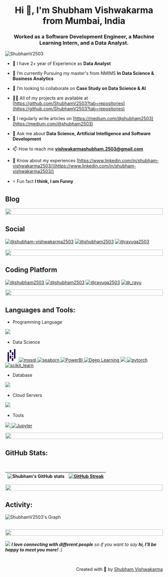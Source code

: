 <h1 align="center">Hi 👋, I'm Shubham Vishwakarma from Mumbai, India</h1>
<h3 align="center">Worked as a Software Development Engineer, a Machine Learning Intern, and a Data Analyst.</h3>

<p align="left"> <img src="https://komarev.com/ghpvc/?username=shubhamv2503&label=Profile%20views&color=0e75b6&style=flat" alt="ShubhamV2503" /> </p>

- 🔭 I have 2+ year of Experience as **Data Analyst**

- 🌱 I’m currently Pursuing my master's from NMIMS **In Data Science & Business Analytics**

- 👯 I’m looking to collaborate on **Case Study on Data Science & AI**

- 👨‍💻 All of my projects are available at [https://github.com/ShubhamV2503?tab=repositories](https://github.com/ShubhamV2503?tab=repositories)

- 📝 I regularly write articles on [https://medium.com/@shubham2503](https://medium.com/@shubham2503)

- 💬 Ask me about **Data Science, Artificial Intelligence and Software Development**

- 📫 How to reach me **vishwakarmashubham.2503@gmail.com**

- 📄 Know about my experiences [https://www.linkedin.com/in/shubham-vishwakarma2503/](https://www.linkedin.com/in/shubham-vishwakarma2503/)

- ⚡ Fun fact **I think, I am Funny**
<!-- ### Blogs posts -->
<!-- BLOG-POST-LIST:START -->
<!-- BLOG-POST-LIST:END -->

<h2 align="left">Blog</h2>

<img src="https://i.imgur.com/dBaSKWF.gif" height="20" width="100%">

<h2 align="left">Social</h2>
<p align="left">
<a href="https://linkedin.com/in/shubham-vishwakarma2503" title="LinkedIn" target="blank"><img align="center" src="https://raw.githubusercontent.com/rahuldkjain/github-profile-readme-generator/master/src/images/icons/Social/linked-in-alt.svg" alt="@shubham-vishwakarma2503" height="30" width="40" /></a>
<a href="https://medium.com/@shubham2503" title="Medium" target="blank"><img align="center" src="https://raw.githubusercontent.com/rahuldkjain/github-profile-readme-generator/master/src/images/icons/Social/medium.svg" alt="@shubham2503" height="30" width="40" /></a>
<a href="https://kaggle.com/rayuga2503" title="Kaggle" target="blank"><img align="center" src="https://raw.githubusercontent.com/rahuldkjain/github-profile-readme-generator/master/src/images/icons/Social/kaggle.svg" alt="@rayuga2503" height="30" width="40" /></a>
</br>
</br>
<img src="https://i.imgur.com/dBaSKWF.gif" height="20" width="100%">

<h2 align="left">Coding Platform</h2>
<p align="left">
<a href="https://www.hackerrank.com/shubham2503" title="HackerRank" target="blank"><img align="center" src="https://raw.githubusercontent.com/rahuldkjain/github-profile-readme-generator/master/src/images/icons/Social/hackerrank.svg" alt="@shubham2503" height="30" width="40" /></a>
<a href="https://codeforces.com/profile/@shubham2503" title="CodeForce" target="blank"><img align="center" src="https://raw.githubusercontent.com/rahuldkjain/github-profile-readme-generator/master/src/images/icons/Social/codeforces.svg" alt="@shubham2503" height="30" width="40" /></a>
<a href="https://www.leetcode.com/@rayuga2503" title="LeetCode" target="blank"><img align="center" src="https://raw.githubusercontent.com/rahuldkjain/github-profile-readme-generator/master/src/images/icons/Social/leet-code.svg" alt="@rayuga2503" height="30" width="40" /></a>
<a href="https://auth.geeksforgeeks.org/user/_rayu" title="GeeksforGeeks" target="blank"><img align="center" src="https://raw.githubusercontent.com/rahuldkjain/github-profile-readme-generator/master/src/images/icons/Social/geeks-for-geeks.svg" alt="@_rayu" height="30" width="40" /></a>
</p>

<img src="https://i.imgur.com/dBaSKWF.gif" height="20" width="100%">

<h2 align="left">Languages and Tools:</h2>

- Programming Language
<p align="left">
  <a href="https://skillicons.dev">
    <img src="https://skillicons.dev/icons?i=python,java" />
  </a>
</p>

- Data Science
<p align="left">
  <a href="https://pandas.pydata.org" title="Pandas" target="_blank" rel="noreferrer">
 <img src="https://raw.githubusercontent.com/devicons/devicon/2ae2a900d2f041da66e950e4d48052658d850630/icons/pandas/pandas-original.svg" alt="pandas" width="40" height="40"/> </a>
  </a>
  <a href="https://www.microsoft.com/en-us/sql-server" title="SQL SERVER" target="_blank" rel="noreferrer"> <img src="https://www.svgrepo.com/show/303229/microsoft-sql-server-logo.svg" alt="mssql" width="40" height="40"/>
  <a href="https://seaborn.pydata.org/" title="Seaborn" target="_blank" rel="noreferrer"> <img src="https://seaborn.pydata.org/_images/logo-mark-lightbg.svg" alt="seaborn" width="40" height="40"/> </a>
 <a href="https://www.microsoft.com/en-us/power-platform/products/power-bi" title="PowerBI" target="_blank" rel="noreferrer"> <img src="https://www.vectorlogo.zone/logos/microsoft_powerbi/microsoft_powerbi-icon.svg" alt="PowerBI" width="40" height="40"/> </a>
  <a href="https://pytorch.org/" title="Deep Learning" target="_blank" rel="noreferrer"> <img src="https://www.vectorlogo.zone/logos/deepl/deepl-icon.svg" alt="Deep Learning" width="40" height="40"/> </a>
  <a href="https://skillicons.dev">
    <img src="https://skillicons.dev/icons?i=opencv,tensorflow" />
  </a>
  <a href="https://pytorch.org/" title="pytorch" target="_blank" rel="noreferrer"> <img src="https://www.vectorlogo.zone/logos/pytorch/pytorch-icon.svg" alt="pytorch" width="40" height="40"/> </a>
   <a href="https://scikit-learn.org/" title="scikit-learn" target="_blank" rel="noreferrer"> <img src="https://upload.wikimedia.org/wikipedia/commons/0/05/Scikit_learn_logo_small.svg" alt="scikit_learn" width="40" height="40"/> </a>
</p>

- Database
<p align="left">
  <a href="https://skillicons.dev">
    <img src="https://skillicons.dev/icons?i=mongodb,mysql,firebase" />
  </a>
</p>

- Cloud Servers
<p align="left">
  <a href="https://skillicons.dev">
    <img src="https://skillicons.dev/icons?i=azure,aws" />
  </a>
</p>

- Tools
<p align="left">
  <a href="https://skillicons.dev">
    <img src="https://skillicons.dev/icons?i=git,github,docker,figma,vscode,postman,flask" />
  </a>
    <a href="https://pandas.pydata.org" title="Jupyter Notebook" target="_blank" rel="noreferrer">
 <img src="https://www.vectorlogo.zone/logos/jupyter/jupyter-icon.svg" alt="Jupyter" width="40" height="40"/> </a>
</p>

<img src="https://i.imgur.com/dBaSKWF.gif" height="20" width="100%">
<h2 align="left">GitHub Stats:</h2>
</br>

<div align="center">
 
|![Shubham's GitHub stats](https://github-readme-stats.vercel.app/api?username=ShubhamV2503\&theme=midnight-purple\&show_icons=true\&show=reviews,prs_merged,prs_merged_percentage\&hide=contribs,issues)|[![GitHub Streak](https://streak-stats.demolab.com/?user=ShubhamV2503&theme=midnight-purple)](https://git.io/streak-stats)|
|--|--|

</div>

<img src="https://i.imgur.com/dBaSKWF.gif" height="20" width="100%">


<h2 align="left">Activity:</h2>

![ShubhamV2503's Graph](https://github-readme-activity-graph.vercel.app/graph?username=ShubhamV2503&custom_title=Shubham's%20GitHub%20Activity%20Graph&bg_color=0D1117&color=7F3FBF&line=7F3FBF&point=7F3FBF&area_color=FFFFFF&title_color=FFFFFF&area=true)
<br><br>

<img src="https://i.imgur.com/dBaSKWF.gif" height="20" width="100%">

<img src="https://media.giphy.com/media/LnQjpWaON8nhr21vNW/giphy.gif" width="60"> <em><b>I love connecting with different people</b> so if you want to say <b>hi, I'll be happy to meet you more!</b> :)</em>

<br>
<p align="right" > Created with 🧡 by <a href="">Shubham Vishwakarma</a></p>


<!-- 

<p><img align="left" src="https://github-readme-stats.vercel.app/api/top-langs?username=shubhamv35&show_icons=true&locale=en&layout=compact" alt="shubhamv35" /></p>

<p>&nbsp;<img align="center" src="https://github-readme-stats.vercel.app/api?username=shubhamv35&show_icons=true&locale=en" alt="shubhamv35" /></p>

<p><img align="center" src="https://github-readme-streak-stats.herokuapp.com/?user=shubhamv35&" alt="shubhamv35" /></p>
 -->
